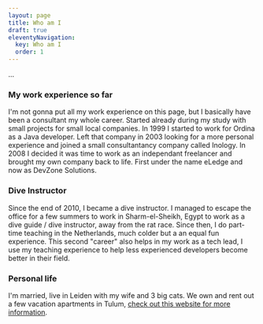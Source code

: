 ```yaml
---
layout: page
title: Who am I
draft: true
eleventyNavigation:
  key: Who am I
  order: 1
---
```


...

### My work experience so far

I'm not gonna put all my work experience on this page, but I basically have been a consultant my whole career.
Started already during my study with small projects for small local companies. In 1999 I started to work for Ordina as a Java developer.
Left that company in 2003 looking for a more personal experience and joined a small consultantancy company called Inology.
In 2008 I decided it was time to work as an independant freelancer and brought my own company back to life. First under the name eLedge and now as DevZone Solutions.

### Dive Instructor

Since the end of 2010, I became a dive instructor. I managed to escape the office for a few summers to work in Sharm-el-Sheikh, Egypt
to work as a dive guide / dive instructor, away from the rat race. Since then, I do part-time teaching in the Netherlands, much colder but a an equal fun experience.
This second "career" also helps in my work as a tech lead, I use my teaching experience to help less experienced developers become better in their field.

### Personal life

I'm married, live in Leiden with my wife and 3 big cats.
We own and rent out a few vacation apartments in Tulum, [check out this website for more information](https://dvz.one/maya).